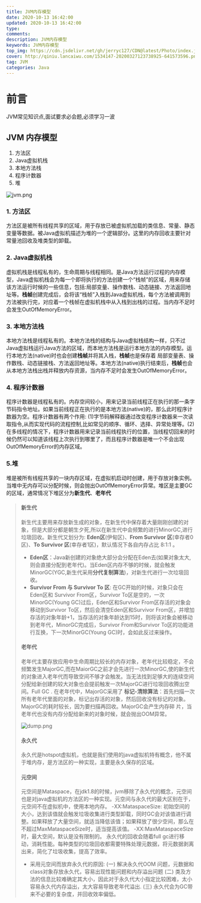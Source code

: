 ```yaml
---
title: JVM内存模型
date: 2020-10-13 16:42:00
updated: 2020-10-13 16:42:00
type:
comments:
description: JVM内存模型
keywords: JVM内存模型
top_img: https://cdn.jsdelivr.net/gh/jerryc127/CDN@latest/Photo/index.jpg
cover: http://qiniu.lancaiwu.com/1534147-20200327123738925-641573596.png
tag: JVM
categories: Java
---
```


# 前言

JVM常见知识点,面试要求必会题,必须学习一波

## JVM 内存模型

1. 方法区
2. Java虚拟机栈
3. 本地方法栈
4. 程序计数器
5. 堆

![jvm.png](http://qiniu.lancaiwu.com/1534147-20200327123738925-641573596.png)

### 1. 方法区
方法区是被所有线程共享的区域，用于存放已被虚拟机加载的类信息、常量、静态变量等数据。被Java虚拟机描述为堆的一个逻辑部分。这里的内存回收主要针对常量池回收及堆类型的卸载。

### 2. Java虚拟机栈
虚拟机栈是线程私有的，生命周期与线程相同。是Java方法运行过程的内存模型，Java虚拟机栈会为每一个即将执行的方法创建一个“栈帧”的区域，用来存储该方法运行时候的一些信息，包括:局部变量、操作数栈、动态链接、方法返回地址等。**栈帧**创建完成后，会将该“栈帧”入栈到Java虚拟机栈，每个方法被调用到方法被执行完，对应着一个栈帧在虚拟机栈中从入栈到出栈的过程。当内存不足时会发生OutOfMemoryError。

### 3. 本地方法栈
本地方法栈是线程私有的。本地方法栈的结构与Java虚拟栈结构一样，只不过Java虚拟栈运行Java方法的区域，而本地方法栈是运行本地方法的内存模型。运行本地方法(native)时也会创建**栈帧**并将其入栈，**栈帧**也是保存着 局部变量表、操作数栈、动态链接栈、方法返回地址等。本地方法(native)执行结束后，**栈帧**也会从本地方法栈出栈并释放内存资源，当内存不足时会发生OutOfMemoryError。

### 4. 程序计数器
程序计数器是线程私有的。内存空间较小，用来记录当前线程正在执行的那一条字节码指令地址。如果当前线程正在执行的是本地方法(native)的，那么此时程序计数器为空。程序计数器有两个作用: (1)字节码解释器通过改变程序计数器来一次读取指令,从而实现代码的流程控制,比如常见的顺序、循环、选择、异常处理等。(2)在多线程的情况下，程序计数器用来记录当前线程执行的位置，当线程切回来的时候仍然可以知道该线程上次执行到哪里了，而且程序计数器是唯一个不会出现OutOfMemoryError的内存区域。

### 5.堆
堆是被所有线程共享的一块内存区域，在虚拟机启动时创建，用于存放对象实例。当堆中无内存可以分配时候，则会抛出OutOfMemoryError异常。堆区是主要GC的区域，通常情况下堆区分为**新生代**、**老年代**
> #### 新生代
> 新生代主要用来存放新生成的对象，在新生代中保存着大量刚刚创建的对象，但是大部分都是朝生夕死,所以在新生代中会频繁的进行MinorGC,进行垃圾回收。新生代又划分为: **Eden区**(伊甸区)、**From Survivor 区**(幸存者0区)、**To Survivor 区**(幸存者1区)，默认情况下各自内存占比 8:1:1 。
>* **Eden区**：Java新创建的对象绝大部分会分配在Eden去(如果对象太大,则会直接分配到老年代)。当Eden区内存不够的时候，就会触发MinorGC(YGC,新生代采用**分代复制算法**)，对新生代进行一次垃圾回收。
>* **Survivor From 与 Survivor To 区**: 在GC开始的时候，对象只会在Eden区和 Survivor From区，Survivor To区是空的，一次MinorGC(Young GC)过后，Eden区和Survivor From区存活的对象会移动到Survivor To区，然后会清空Eden区和Survivor From区，并增加存活的对象年龄+1，当存活的对象年龄达到15时，则将该对象会被移动到老年代，MinorGC完成后，Survivor From和Survivor To区的功能进行互换，下一次MinorGC(Young GC)时，会如此反过来操作。
> #### 老年代
>老年代主要存放应用中生命周期比较长的内存对象，老年代比较稳定，不会频繁发生MajorGC,而在MaiorGC之前才会先进行一次MinorGC,使的新生代的对象进入老年代而导致空间不够才会触发。当无法找到足够大的连续空间分配给新创建的较大对象也会提前触发一次MajorGC进行垃圾回收腾出空间。Full GC .
>在老年代中，MajorGC采用了 **标记-清除算法**：首先扫描一次所有老年代里面的对象，标记出存活的对象，然后回收没有标记的对象。MajorGC的耗时较长，因为要扫描再回收。MajorGC会产生内存碎
片，当老年代也没有内存分配给新来的对象时候，就会抛出OOM异常。
>
> ![dump.png](http://qiniu.lancaiwu.com/1534147-20200327124539659-2034680216.png)
>
> #### 永久代
>永久代是hotspot虚拟机，也就是我们使用的java虚拟机特有概念，他不属于堆内存，是方法区的一种实现，主要是永久保存的区域。
> #### 元空间
>元空间是Mataspace，在jdk1.8的时候，jvm移除了永久代的概念，元空间也是对java虚拟机的方法区的一种实现。元空间与永久代的最大区别在于，元空间不在虚拟机中，使用本地内存。
>-XX:MataspaceSize: 初始空间的大小，达到该值就会触发垃圾收集进行类型卸载，同时GC会对该值进行调整。如果释放了大量空间，就适当降低该值；如果释放了很少空间，那么在不超过MaxMataspaceSize时，适当提高该值。
>-XX:MaxMataspaceSize时，最大空间，默认是没有限制的。
>永久代的回收会随着full gc进行移动，消耗性能。每种类型的垃圾回收都需要特殊处理元数据，将元数据剥离出来，简化了垃圾收集，提高了效率。
> * 采用元空间而放弃永久代的原因:
> (一) 解决永久代OOM 问题，元数据和class对象存放永久代，容易出现性能问题和内存溢出问题
> (二) 类及方法的信息比较难确定其大小，因此对于永久代大小指定比较困难，太小容易永久代内存溢出，太大容易导致老年代溢出.
> (三) 永久代会为GC带来不必要的复杂度，并回收效率偏低。